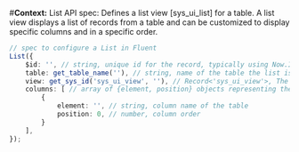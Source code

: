 #**Context:** List API spec: Defines a list view [sys_ui_list] for a table. A list view displays a list of records from a table and can be customized to display specific columns and in a specific order.
```typescript
// spec to configure a List in Fluent
List({
    $id: '', // string, unique id for the record, typically using Now.ID["value"]
    table: get_table_name(''), // string, name of the table the list is for
    view: get_sys_id('sys_ui_view', ''), // Record<'sys_ui_view'>, The UI view (sys_ui_view) to apply to the list. Can import and use default_view, or can define a custom view using Record plugin.
    columns: [ // array of {element, position} objects representing the columns to be displayed in the List and their order
        { 
            element: '', // string, column name of the table
            position: 0, // number, column order
        }
    ],
});
```
